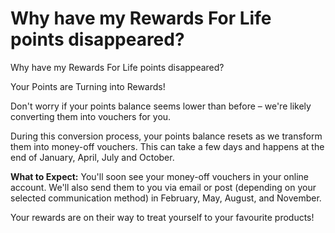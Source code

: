 # Why have my Rewards For Life points disappeared?

Why have my Rewards For Life points disappeared?

Your Points are Turning into Rewards!

Don't worry if your points balance seems lower than before – we're likely converting them into vouchers for you.

During this conversion process, your points balance resets as we transform them into money-off vouchers. This can take a few days and happens at the end of January, April, July and October.

**What to Expect:** You'll soon see your money-off vouchers in your online account. We'll also send them to you via email or post (depending on your selected communication method) in February, May, August, and November.

Your rewards are on their way to treat yourself to your favourite products!
